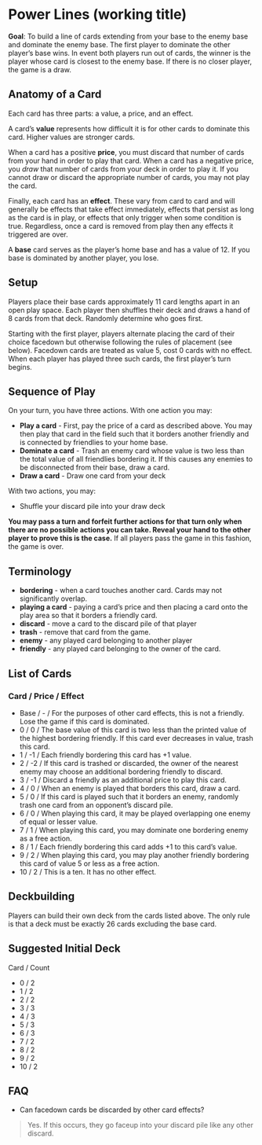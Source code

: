 # Power Lines (working title)

**Goal**: To build a line of cards extending from your base to the enemy base and dominate the enemy base. The first player to dominate the other player’s base wins. In event both players run out of cards, the winner is the player whose card is closest to the enemy base. If there is no closer player, the game is a draw.

## Anatomy of a Card

Each card has three parts: a value, a price, and an effect.

A card’s **value** represents how difficult it is for other cards to dominate this card. Higher values are stronger cards.

When a card has a positive **price**, you must discard that number of cards from your hand in order to play that card. When a card has a negative price, you _draw_ that number of cards from your deck in order to play it. If you cannot draw or discard the appropriate number of cards, you may not play the card.

Finally, each card has an **effect**. These vary from card to card and will generally be effects that take effect immediately, effects that persist as long as the card is in play, or effects that only trigger when some condition is true. Regardless, once a card is removed from play then any effects it triggered are over.

A **base** card serves as the player’s home base and has a value of 12. If you base is dominated by another player, you lose.

## Setup

Players place their base cards approximately 11 card lengths apart in an open play space. Each player then shuffles their deck and draws a hand of 8 cards from that deck. Randomly determine who goes first.

Starting with the first player, players alternate placing the card of their choice facedown but otherwise following the rules of placement (see below). Facedown cards are treated as value 5, cost 0 cards with no effect. When each player has played three such cards, the first player’s turn begins.

## Sequence of Play

On your turn, you have three actions. With one action you may:

* **Play a card** - First, pay the price of a card as described above. You may then play that card in the field such that it borders another friendly and is connected by friendlies to your home base.
* **Dominate a card** - Trash an enemy card whose value is two less than the total value of all friendlies bordering it. If this causes any enemies to be disconnected from their base, draw a card.
* **Draw a card** - Draw one card from your deck

With two actions, you may:

* Shuffle your discard pile into your draw deck

**You may pass a turn and forfeit further actions for that turn only when there are no possible actions you can take. Reveal your hand to the other player to prove this is the case.** If all players pass the game in this fashion, the game is over.

## Terminology

* **bordering** - when a card touches another card. Cards may not significantly overlap.
* **playing a card** - paying a card’s price and then placing a card onto the play area so that it borders a friendly card. 
* **discard** - move a card to the discard pile of that player
* **trash** - remove that card from the game.
* **enemy** - any played card belonging to another player
* **friendly** - any played card belonging to the owner of the card.

## List of Cards
### Card / Price / Effect
* Base / - / For the purposes of other card effects, this is not a friendly. Lose the game if this card is dominated.
* 0 / 0 / The base value of this card is two less than the printed value of the highest bordering friendly. If this card ever decreases in value, trash this card.
* 1 / -1 / Each friendly bordering this card has +1 value.
* 2 / -2 / If this card is trashed or discarded, the owner of the nearest enemy may choose an additional bordering friendly to discard. 
* 3 / -1 / Discard a friendly as an additional price to play this card.
* 4 / 0 / When an enemy is played that borders this card, draw a card.
* 5 / 0 / If this card is played such that it borders an enemy, randomly trash one card from an opponent’s discard pile.
* 6 / 0 / When playing this card, it may be played overlapping one enemy of equal or lesser value.
* 7 / 1 / When playing this card, you may dominate one bordering enemy as a free action.
* 8 / 1 / Each friendly bordering this card adds +1 to this card’s value.
* 9 / 2 / When playing this card, you may play another friendly bordering this card of value 5 or less as a free action.
* 10 / 2 / This is a ten. It has no other effect.

## Deckbuilding

Players can build their own deck from the cards listed above. The only rule is that a deck must be exactly 26 cards excluding the base card.

## Suggested Initial Deck
Card / Count
* 0  / 2
* 1  / 2
* 2  / 2
* 3  / 3
* 4  / 3
* 5  / 3
* 6  / 3
* 7  / 2
* 8  / 2
* 9  / 2
* 10 / 2

## FAQ

* Can facedown cards be discarded by other card effects?
> Yes. If this occurs, they go faceup into your discard pile like any other discard.
